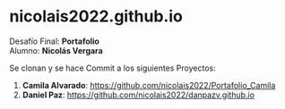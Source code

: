 # nicolais2022.github.io   
Desafío Final: **Portafolio**  
Alumno: **Nicolás Vergara** 

Se clonan y se hace Commit a los siguientes Proyectos:  

1. **Camila Alvarado**: https://github.com/nicolais2022/Portafolio_Camila  
2. **Daniel Paz**: https://github.com/nicolais2022/danpazv.github.io 

